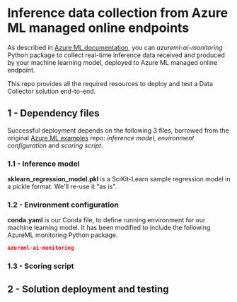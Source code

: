 # Inference data collection from Azure ML managed online endpoints

As described in [Azure ML documentation](https://learn.microsoft.com/en-us/azure/machine-learning/how-to-collect-production-data), you can _azureml-ai-monitoring_ Python package to collect real-time inference data received and produced by your machine learning model, deployed to Azure ML managed online endpoint.

This repo provides all the required resources to deploy and test a Data Collector solution end-to-end.

## 1 - Dependency files
Successful deployment depends on the following 3 files, borrowed from the original [Azure ML examples](https://github.com/Azure/azureml-examples/tree/main/sdk/python/endpoints/online/model-1) repo: _inference model_, _environment configuration_ and _scoring script_.

### 1.1 - Inference model
**sklearn_regression_model.pkl** is a SciKit-Learn sample regression model in a pickle format. We'll re-use it "as is".

### 1.2 - Environment configuration
**conda.yaml** is our Conda file, to define running environment for our machine learning model. It has been modified to include the following AzureML monitoring Python package.
``` JSON
azureml-ai-monitoring
```

### 1.3 - Scoring script

## 2 - Solution deployment and testing
